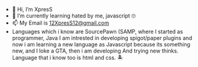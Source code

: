 - 👋 Hi, I’m XpresS
- 🌱 I’m currently learning hated by me, javascript 🙄
- 📫 My Email is 12XpresS12@gmail.com 
- Languages which i know are SourcePawn (SAMP, where I started as programmer, 
Java I am intrested in developing spigot/paper plugins and now i am learning a new language as 
Javascript because its something new, and I loke a GTA, then i am developing
And trying new thinks. Language that i know too is html and css. 🏝️

<!---
12XpresS12/12XpresS12 is a ✨ special ✨ repository because its `README.md` (this file) appears on your GitHub profile.
You can click the Preview link to take a look at your changes.
--->
